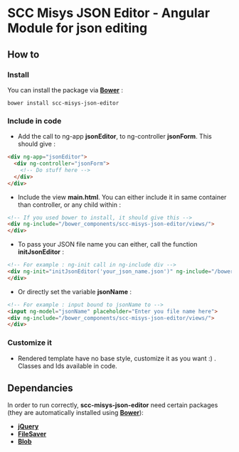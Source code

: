 SCC Misys JSON Editor - Angular Module for json editing
=======================================================

How to
------

### Install

  You can install the package via **[Bower](https://bower.io/)** :
 
```
bower install scc-misys-json-editor
```

### Include in code

  - Add the call to ng-app **jsonEditor**, to ng-controller **jsonForm**. This should give :

```html
<div ng-app="jsonEditor">
  <div ng-controller="jsonForm">
    <!-- Do stuff here -->
  </div>
</div>
```

  - Include the view __main.html__. You can either include it in same container than controller, or any child within :

```html
<!-- If you used bower to install, it should give this -->
<div ng-include="/bower_components/scc-misys-json-editor/views/">
</div>
```

  - To pass your JSON file name you can either, call the function **initJsonEditor** :
  
```html
<!-- For example : ng-init call in ng-include div -->
<div ng-init="initJsonEditor('your_json_name.json')" ng-include="/bower_components/scc-misys-json-editor/views/">
</div>
``` 

  - Or directly set the variable **jsonName** :
  
```html
<!-- For example : input bound to jsonName to -->
<input ng-model="jsonName" placeholder="Enter you file name here">
<div ng-include="/bower_components/scc-misys-json-editor/views/">
</div>
```

### Customize it

  - Rendered template have no base style, customize it as you want :) . Classes and Ids available in code.

Dependancies
------------

In order to run correctly, **scc-misys-json-editor** need certain packages (they are automatically installed using **[Bower](https://bower.io/)**):

  - **[jQuery](https://github.com/jquery/jquery)**
  - **[FileSaver](https://github.com/eligrey/FileSaver.js/)**
  - **[Blob](https://github.com/eligrey/Blob.js/)**

